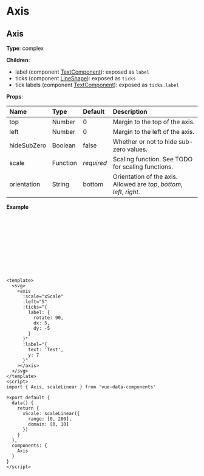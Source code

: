 # Axis

## Axis

**Type**: complex

**Children**:

- label (component [TextComponent](TODO)): exposed as `label`
- ticks (component [LineShape](TODO)): exposed as `ticks`
- tick labels (component [TextComponent](TODO)): exposed as `ticks.label`

**Props**:

| Name        | Type     | Default    | Description                                                            |
| :---------- | :------- | :--------- | :--------------------------------------------------------------------- |
| top         | Number   | 0          | Margin to the top of the axis.                                         |
| left        | Number   | 0          | Margin to the left of the axis.                                        |
| hideSubZero | Boolean  | false      | Whether or not to hide sub-zero values.                                |
| scale       | Function | _required_ | Scaling function. See TODO for scaling functions.                      |
| orientation | String   | bottom     | Orientation of the axis. Allowed are _top_, _bottom_, _left_, _right_. |

**Example**

<svg :width="302" :height="50" style="display: block; margin: 0 auto">
  <axis
    :scale="xScale"
    :left="5"
    :ticks="{
      label: {
        rotate: 45,
        dx: 5,
        dy: -5
      }
    }"
    :label="{
      text: 'Test',
      y: 20
    }"
  ></axis>
</svg>

```vue
<template>
  <svg>
    <axis
      :scale="xScale"
      :left="5"
      :ticks="{
        label: {
          rotate: 90,
          dx: 5,
          dy: -5
        }
      }"
      :label="{
        text: 'Test',
        y: 7
      }"
    ></axis>
  </svg>
</template>
<script>
import { Axis, scaleLinear } from 'vue-data-components'

export default {
  data() {
    return {
      xScale: scaleLinear({
        range: [0, 200],
        domain: [0, 10]
      })
    }
  },
  components: {
    Axis
  }
}
</script>
```

<script>
  import { Axis } from '../../src/components/axis'
  import { scaleLinear } from '../../src/components/scale'

  export default {
    data () {
      return {
        xScale: scaleLinear({
          range: [0, 200],
          domain: [0, 10]
        })
      }
    },
    components: {
      Axis
    }
  }
</script>

